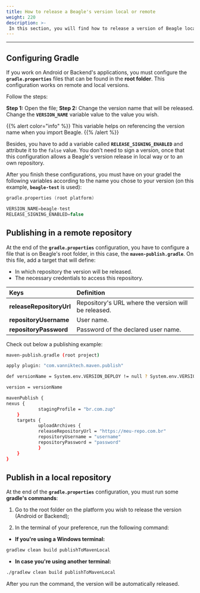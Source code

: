 ```yaml
---
title: How to release a Beagle's version local or remote
weight: 220
description: >-
 In this section, you will find how to release a version of Beagle locally or using a separate repository.
---
```


---

## Configuring Gradle

If you work on Android or Backend's applications, you must configure the **`gradle.properties`** files that can be found in the **root folder**. This configuration works on remote and local versions.

Follow the steps: 

**Step 1:** Open the file;
**Step 2:** Change the version name that will be released. Change the **`VERSION_NAME`** variable value to the value you wish. 


{{% alert color="info" %}}
This variable helps on referencing the version name when you import Beagle. 
{{% /alert %}}

Besides, you have to add a variable called **`RELEASE_SIGNING_ENABLED`** and attribute it to the `false` value. You don't need to sign a version, once that this configuration allows a Beagle's version release in local way or to an own repository. 

After you finish these configurations, you must have on your gradel the following variables according to the name you chose to your version (on this example, **`beagle-test`** is used):


```kotlin
gradle.properties (root platform)

VERSION_NAME=beagle-test 
RELEASE_SIGNING_ENABLED=false
```


## Publishing in a remote repository

At the end of the **`gradle.properties`** configuration, you have to configure a file that is on Beagle's root folder, in this case, the  **`maven-publish.gradle`**. On this file, add a target that will define:

* In which repository the version will be released.
* The necessary credentials to access this repository. 


| Keys | Definition |
| :--- | :--- |
| **releaseRepositoryUrl** | Repository's URL where the version will be released.|
| **repositoryUsername** | User name. |
| **repositoryPassword** | Password of the declared user name. |

Check out below a publishing example:

```bash
maven-publish.gradle (root project)

apply plugin: "com.vanniktech.maven.publish"

def versionName = System.env.VERSION_DEPLOY != null ? System.env.VERSION_DEPLOY : VERSION_NAME ?: ""

version = versionName

mavenPublish {
nexus {
    		stagingProfile = "br.com.zup"
	}
	targets {
    		uploadArchives {    
        	releaseRepositoryUrl = "https://meu-repo.com.br"
        	repositoryUsername = "username"
        	repositoryPassword = "password"
    		}
	}
}
```


## Publish in a local repository

At the end of the **`gradle.properties`** configuration, you must run some **gradle's commands**:

1. Go to the root folder on the platform you wish to release the version (Android or Backend);

2. In the terminal of your preference, run the following command:

- **If you're using a Windows terminal:**

```bash
gradlew clean build publishToMavenLocal
```

- **In case you're using another terminal:**

```bash
./gradlew clean build publishToMavenLocal
```

After you run the command, the version will be automatically released.  
